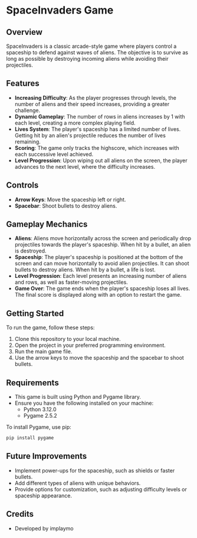 # SpaceInvaders Game

## Overview
SpaceInvaders is a classic arcade-style game where players control a spaceship to defend against waves of aliens. The objective is to survive as long as possible by destroying incoming aliens while avoiding their projectiles.

## Features
- **Increasing Difficulty**: As the player progresses through levels, the number of aliens and their speed increases, providing a greater challenge.
- **Dynamic Gameplay**: The number of rows in aliens increases by 1 with each level, creating a more complex playing field.
- **Lives System**: The player's spaceship has a limited number of lives. Getting hit by an alien's projectile reduces the number of lives remaining.
- **Scoring**: The game only tracks the highscore, which increases with each successive level achieved.
- **Level Progression**: Upon wiping out all aliens on the screen, the player advances to the next level, where the difficulty increases.

## Controls
- **Arrow Keys**: Move the spaceship left or right.
- **Spacebar**: Shoot bullets to destroy aliens.

## Gameplay Mechanics
- **Aliens**: Aliens move horizontally across the screen and periodically drop projectiles towards the player's spaceship. When hit by a bullet, an alien is destroyed.
- **Spaceship**: The player's spaceship is positioned at the bottom of the screen and can move horizontally to avoid alien projectiles. It can shoot bullets to destroy aliens. When hit by a bullet, a life is lost.
- **Level Progression**: Each level presents an increasing number of aliens and rows, as well as faster-moving projectiles.
- **Game Over**: The game ends when the player's spaceship loses all lives. The final score is displayed along with an option to restart the game.

## Getting Started
To run the game, follow these steps:
1. Clone this repository to your local machine.
2. Open the project in your preferred programming environment.
3. Run the main game file.
4. Use the arrow keys to move the spaceship and the spacebar to shoot bullets.

## Requirements
- This game is built using Python and Pygame library.
- Ensure you have the following installed on your machine:
  - Python 3.12.0
  - Pygame 2.5.2

To install Pygame, use pip:
```bash
pip install pygame
```

## Future Improvements
- Implement power-ups for the spaceship, such as shields or faster bullets.
- Add different types of aliens with unique behaviors.
- Provide options for customization, such as adjusting difficulty levels or spaceship appearance.
## Credits
- Developed by implaymo
